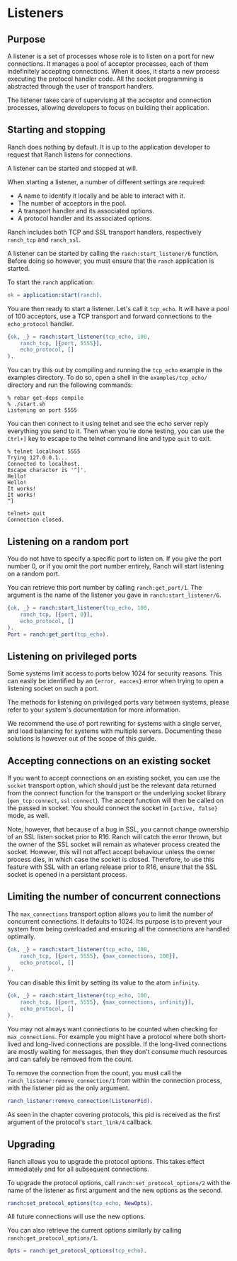 Listeners
=========

Purpose
-------

A listener is a set of processes whose role is to listen on a port
for new connections. It manages a pool of acceptor processes, each
of them indefinitely accepting connections. When it does, it starts
a new process executing the protocol handler code. All the socket
programming is abstracted through the user of transport handlers.

The listener takes care of supervising all the acceptor and connection
processes, allowing developers to focus on building their application.

Starting and stopping
---------------------

Ranch does nothing by default. It is up to the application developer
to request that Ranch listens for connections.

A listener can be started and stopped at will.

When starting a listener, a number of different settings are required:
 *  A name to identify it locally and be able to interact with it.
 *  The number of acceptors in the pool.
 *  A transport handler and its associated options.
 *  A protocol handler and its associated options.

Ranch includes both TCP and SSL transport handlers, respectively
`ranch_tcp` and `ranch_ssl`.

A listener can be started by calling the `ranch:start_listener/6`
function. Before doing so however, you must ensure that the `ranch`
application is started.

To start the `ranch` application:

``` erlang
ok = application:start(ranch).
```

You are then ready to start a listener. Let's call it `tcp_echo`. It will
have a pool of 100 acceptors, use a TCP transport and forward connections
to the `echo_protocol` handler.

``` erlang
{ok, _} = ranch:start_listener(tcp_echo, 100,
    ranch_tcp, [{port, 5555}],
    echo_protocol, []
).
```

You can try this out by compiling and running the `tcp_echo` example in the
examples directory. To do so, open a shell in the `examples/tcp_echo/`
directory and run the following commands:

```
% rebar get-deps compile
% ./start.sh
Listening on port 5555
```

You can then connect to it using telnet and see the echo server reply
everything you send to it. Then when you're done testing, you can use
the `Ctrl+]` key to escape to the telnet command line and type
`quit` to exit.

```
% telnet localhost 5555
Trying 127.0.0.1...
Connected to localhost.
Escape character is '^]'.
Hello!
Hello!
It works!
It works!
^]

telnet> quit
Connection closed.
```

Listening on a random port
--------------------------

You do not have to specify a specific port to listen on. If you give
the port number 0, or if you omit the port number entirely, Ranch will
start listening on a random port.

You can retrieve this port number by calling `ranch:get_port/1`. The
argument is the name of the listener you gave in `ranch:start_listener/6`.

``` erlang
{ok, _} = ranch:start_listener(tcp_echo, 100,
    ranch_tcp, [{port, 0}],
    echo_protocol, []
).
Port = ranch:get_port(tcp_echo).
```

Listening on privileged ports
-----------------------------

Some systems limit access to ports below 1024 for security reasons.
This can easily be identified by an `{error, eacces}` error when trying
to open a listening socket on such a port.

The methods for listening on privileged ports vary between systems,
please refer to your system's documentation for more information.

We recommend the use of port rewriting for systems with a single server,
and load balancing for systems with multiple servers. Documenting these
solutions is however out of the scope of this guide.

Accepting connections on an existing socket
-------------------------------------------

If you want to accept connections on an existing socket, you can use the
`socket` transport option, which should just be the relevant data returned
from the connect function for the transport or the underlying socket library
(`gen_tcp:connect`, `ssl:connect`). The accept function will then be
called on the passed in socket. You should connect the socket in
`{active, false}` mode, as well.

Note, however, that because of a bug in SSL, you cannot change ownership of an
SSL listen socket prior to R16. Ranch will catch the error thrown, but the
owner of the SSL socket will remain as whatever process created the socket.
However, this will not affect accept behaviour unless the owner process dies,
in which case the socket is closed. Therefore, to use this feature with SSL
with an erlang release prior to R16, ensure that the SSL socket is opened in a
persistant process.

Limiting the number of concurrent connections
---------------------------------------------

The `max_connections` transport option allows you to limit the number
of concurrent connections. It defaults to 1024. Its purpose is to
prevent your system from being overloaded and ensuring all the
connections are handled optimally.

``` erlang
{ok, _} = ranch:start_listener(tcp_echo, 100,
    ranch_tcp, [{port, 5555}, {max_connections, 100}],
    echo_protocol, []
).
```

You can disable this limit by setting its value to the atom `infinity`.

``` erlang
{ok, _} = ranch:start_listener(tcp_echo, 100,
    ranch_tcp, [{port, 5555}, {max_connections, infinity}],
    echo_protocol, []
).
```

You may not always want connections to be counted when checking for
`max_connections`. For example you might have a protocol where both
short-lived and long-lived connections are possible. If the long-lived
connections are mostly waiting for messages, then they don't consume
much resources and can safely be removed from the count.

To remove the connection from the count, you must call the
`ranch_listener:remove_connection/1` from within the connection process,
with the listener pid as the only argument.

``` erlang
ranch_listener:remove_connection(ListenerPid).
```

As seen in the chapter covering protocols, this pid is received as the
first argument of the protocol's `start_link/4` callback.

Upgrading
---------

Ranch allows you to upgrade the protocol options. This takes effect
immediately and for all subsequent connections.

To upgrade the protocol options, call `ranch:set_protocol_options/2`
with the name of the listener as first argument and the new options
as the second.

``` erlang
ranch:set_protocol_options(tcp_echo, NewOpts).
```

All future connections will use the new options.

You can also retrieve the current options similarly by
calling `ranch:get_protocol_options/1`.

``` erlang
Opts = ranch:get_protocol_options(tcp_echo).
```
